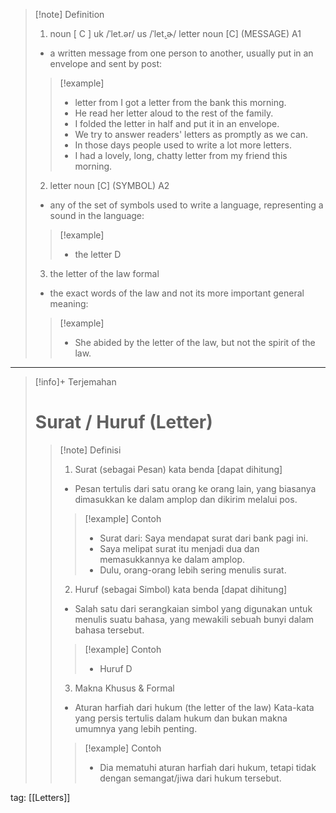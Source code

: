>[!note] Definition
>1. noun [ C ]
uk  /ˈlet.ər/ us  /ˈlet̬.ɚ/ 
letter noun [C] (MESSAGE)
A1
>- a written message from one person to another, usually put in an envelope and sent by post:
> > [!example] 
> > - letter from I got a letter from the bank this morning.
> > - He read her letter aloud to the rest of the family.
> > - I folded the letter in half and put it in an envelope.
> > - We try to answer readers' letters as promptly as we can.
> > - In those days people used to write a lot more letters.
> > - I had a lovely, long, chatty letter from my friend this morning.
> 2. letter noun [C] (SYMBOL)
A2
>- any of the set of symbols used to write a language, representing a sound in the language:
> > [!example] 
> > - the letter D
> 3. the letter of the law formal
>- the exact words of the law and not its more important general meaning:
> > [!example] 
> > - She abided by the letter of the law, but not the spirit of the law.

---

>[!info]+ Terjemahan
> # Surat / Huruf (Letter)
> > [!note] Definisi
> > 1. Surat (sebagai Pesan)
>kata benda [dapat dihitung]
> > - Pesan tertulis dari satu orang ke orang lain, yang biasanya dimasukkan ke dalam amplop dan dikirim melalui pos.
> > > [!example] Contoh
> > > - Surat dari: Saya mendapat surat dari bank pagi ini.
> > > - Saya melipat surat itu menjadi dua dan memasukkannya ke dalam amplop.
> > > - Dulu, orang-orang lebih sering menulis surat.
> > 2. Huruf (sebagai Simbol)
kata benda [dapat dihitung]
> > - Salah satu dari serangkaian simbol yang digunakan untuk menulis suatu bahasa, yang mewakili sebuah bunyi dalam bahasa tersebut.
> > > [!example] Contoh
> > > - Huruf D
> > 3. Makna Khusus & Formal
> > - Aturan harfiah dari hukum (the letter of the law)
> >   Kata-kata yang persis tertulis dalam hukum dan bukan makna umumnya yang lebih penting.
> > > [!example] Contoh
> > > - Dia mematuhi aturan harfiah dari hukum, tetapi tidak dengan semangat/jiwa dari hukum tersebut.

tag: [[Letters]]